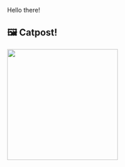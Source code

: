 Hello there!



## 🖼️ Catpost!

<sub>
    <img src="https://cdn2.thecatapi.com/images/a19.jpg" height="256">
</sub>

